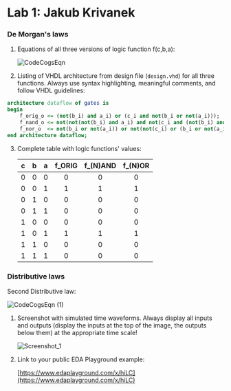 # Lab 1: Jakub Krivanek

### De Morgan's laws

1. Equations of all three versions of logic function f(c,b,a):

   ![CodeCogsEqn](https://user-images.githubusercontent.com/124684744/217614379-5cecde01-47d0-4d6a-87e6-69355077693e.png)

2. Listing of VHDL architecture from design file (`design.vhd`) for all three functions. Always use syntax highlighting, meaningful comments, and follow VHDL guidelines:

```vhdl
architecture dataflow of gates is
begin
    f_orig_o <= (not(b_i) and a_i) or (c_i and not(b_i or not(a_i)));
    f_nand_o <= not(not(not(b_i) and a_i) and not(c_i and (not(b_i) and a_i)));
    f_nor_o  <= not(b_i or not(a_i)) or not(not(c_i) or (b_i or not(a_i)));
end architecture dataflow;
```

3. Complete table with logic functions' values:

   | **c** | **b** |**a** | **f_ORIG** | **f_(N)AND** | **f_(N)OR** |
   | :-: | :-: | :-: | :-: | :-: | :-: |
   | 0 | 0 | 0 | 0 | 0 | 0 |
   | 0 | 0 | 1 | 1 | 1 | 1 |
   | 0 | 1 | 0 | 0 | 0 | 0 |
   | 0 | 1 | 1 | 0 | 0 | 0 |
   | 1 | 0 | 0 | 0 | 0 | 0 |
   | 1 | 0 | 1 | 1 | 1 | 1 |
   | 1 | 1 | 0 | 0 | 0 | 0 |
   | 1 | 1 | 1 | 0 | 0 | 0 |

### Distributive laws

Second Distributive law:

![CodeCogsEqn (1)](https://user-images.githubusercontent.com/124684744/217614488-16ecfd56-5b33-4284-8095-0bba6146132d.png)

1. Screenshot with simulated time waveforms. Always display all inputs and outputs (display the inputs at the top of the image, the outputs below them) at the appropriate time scale!

   ![Screenshot_1](https://user-images.githubusercontent.com/124684744/217614278-36b29656-df80-4b98-a5eb-7726c368f634.png)

2. Link to your public EDA Playground example:

   [https://www.edaplayground.com/x/hiLC](https://www.edaplayground.com/x/hiLC)